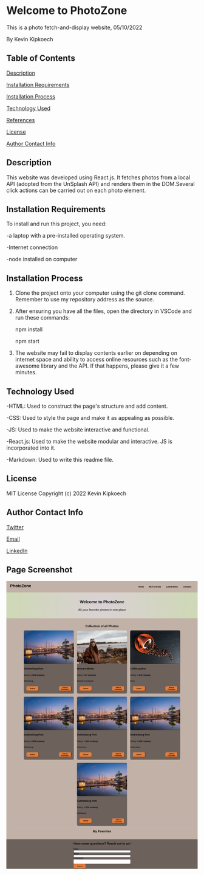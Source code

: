 # Welcome to PhotoZone
This is a photo fetch-and-display website, 05/10/2022

By Kevin Kipkoech

## **Table of Contents**
[Description](#description)


[Installation Requirements](#installationrequirements)


[Installation Process](#installationprocess)


[Technology Used](#technologyused)


[References](#references)


[License](#license)


[Author Contact Info](#authorcontactinfo)
## **Description**
This website was developed using React.js. It fetches photos from a local API (adopted from the UnSplash API) and renders them in the DOM.Several click actions can be carried out on each photo element.  
## **Installation Requirements**
To install and run this project, you need:

-a laptop with a pre-installed operating system.

-Internet connection

-node installed on computer
## **Installation Process**
1. Clone the project onto your computer using the git clone command. Remember to use my repository address as the source. 
2. After ensuring you have all the files, open the directory in VSCode and run these commands:

    npm install

    npm start


3. The website may fail to display contents earlier on depending on internet space and ability to access online resources such as the font-awesome library and the API. If that happens, please give it a few minutes. 
## **Technology Used**
-HTML: Used to construct the page's structure and add content.

-CSS: Used to style the page and make it as appealing as possible. 

-JS: Used to make the website interactive and functional.

-React.js: Used to make the website modular and interactive. JS is incorporated into it. 

-Markdown: Used to write this readme file.

## **License**
MIT License Copyright (c) 2022 Kevin Kipkoech
## **Author Contact Info**
[Twitter](twitter.com/KevinKipkoechM1?s=09)

[Email](kevin.kipkoech@student.moringaschool.com)

[LinkedIn](https://www.linkedin.com/in/kevin-kipkoech-651a15108)


 ## **Page Screenshot**

 ![screenshot of the site](./Page_Capture.png " page")
